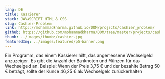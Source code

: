 ```yaml
---
lang: DE
title: Kassierer
stack: JAVASCRIPT HTML & CSS
slug: Cashier-Problem
link: https://mohammadkharma.github.io/DOM/projects/cashier_problem/
github: https://github.com/mohammadkharma/DOM/tree/master/projects/cashier_problem
thumb: ../images/thumbs/cashier.jpg
featuredImg: ../images/featured/p5-banner.png
---
```


Ein Programm, das einem Kassierer hilft, das angemessene Wechselgeld anzuzeigen. Es gibt die Anzahl der Banknoten und Münzen für das Wechselgeld an. Beispiel: Wenn der Preis 3,75 € und der bezahlte Betrag 50 € beträgt, sollte der Kunde 46,25 € als Wechselgeld zurückerhalten
